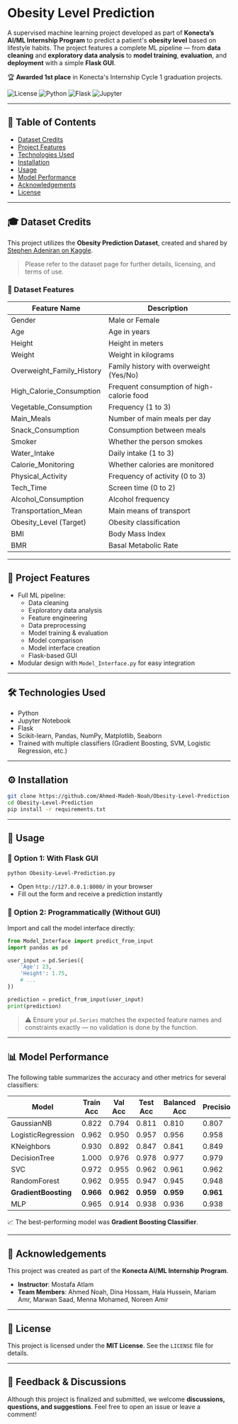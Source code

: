 # Obesity Level Prediction

A supervised machine learning project developed as part of **Konecta’s AI/ML Internship Program** to predict a patient's
**obesity level** based on lifestyle habits. The project features a complete ML pipeline — from **data cleaning** and
**exploratory data analysis** to **model training**, **evaluation**, and **deployment** with a simple **Flask GUI**.

🏆 **Awarded 1st place** in Konecta's Internship Cycle 1 graduation projects.

![License](https://img.shields.io/badge/license-MIT-green.svg)
![Python](https://img.shields.io/badge/python-3.9%2B-blue.svg)
![Flask](https://img.shields.io/badge/Flask-2.0+-orange.svg)
![Jupyter](https://img.shields.io/badge/Jupyter-Notebook-informational)

---

## 📂 Table of Contents

- [Dataset Credits](#-dataset-credits)
- [Project Features](#-project-features)
- [Technologies Used](#-technologies-used)
- [Installation](#-installation)
- [Usage](#-usage)
- [Model Performance](#-model-performance)
- [Acknowledgements](#-acknowledgements)
- [License](#-license)

---

## 🎓 Dataset Credits

This project utilizes the **Obesity Prediction Dataset**, created and shared
by [Stephen Adeniran on Kaggle](https://www.kaggle.com/datasets/adeniranstephen/obesity-prediction-dataset).

> Please refer to the dataset page for further details, licensing, and terms of use.

### 🧾 Dataset Features

| Feature Name              | Description                               |
|---------------------------|-------------------------------------------|
| Gender                    | Male or Female                            |
| Age                       | Age in years                              |
| Height                    | Height in meters                          |
| Weight                    | Weight in kilograms                       |
| Overweight_Family_History | Family history with overweight (Yes/No)   |
| High_Calorie_Consumption  | Frequent consumption of high-calorie food |
| Vegetable_Consumption     | Frequency (1 to 3)                        |
| Main_Meals                | Number of main meals per day              |
| Snack_Consumption         | Consumption between meals                 |
| Smoker                    | Whether the person smokes                 |
| Water_Intake              | Daily intake (1 to 3)                     |
| Calorie_Monitoring        | Whether calories are monitored            |
| Physical_Activity         | Frequency of activity (0 to 3)            |
| Tech_Time                 | Screen time (0 to 2)                      |
| Alcohol_Consumption       | Alcohol frequency                         |
| Transportation_Mean       | Main means of transport                   |
| Obesity_Level (Target)    | Obesity classification                    |
| BMI                       | Body Mass Index                           |
| BMR                       | Basal Metabolic Rate                      |

---

## 🌟 Project Features

- Full ML pipeline:
    - Data cleaning
    - Exploratory data analysis
    - Feature engineering
    - Data preprocessing
    - Model training & evaluation
    - Model comparison
    - Model interface creation
    - Flask-based GUI
- Modular design with `Model_Interface.py` for easy integration

---

## 🛠️ Technologies Used

- Python
- Jupyter Notebook
- Flask
- Scikit-learn, Pandas, NumPy, Matplotlib, Seaborn
- Trained with multiple classifiers (Gradient Boosting, SVM, Logistic Regression, etc.)

---

## ⚙️ Installation

```bash
git clone https://github.com/Ahmed-Madeh-Noah/Obesity-Level-Prediction.git
cd Obesity-Level-Prediction
pip install -r requirements.txt
```

---

## 🧪 Usage

### 🔘 Option 1: With Flask GUI

```bash
python Obesity-Level-Prediction.py
```

- Open `http://127.0.0.1:8000/` in your browser
- Fill out the form and receive a prediction instantly

### 🔧 Option 2: Programmatically (Without GUI)

Import and call the model interface directly:

```python
from Model_Interface import predict_from_input
import pandas as pd

user_input = pd.Series({
    'Age': 23,
    'Height': 1.75,
    # ...
})

prediction = predict_from_input(user_input)
print(prediction)
```

> ⚠️ Ensure your `pd.Series` matches the expected feature names and constraints exactly — no validation is done by the
> function.

---

## 📊 Model Performance

The following table summarizes the accuracy and other metrics for several classifiers:

| Model                | Train Acc | Val Acc   | Test Acc  | Balanced Acc | Precision | F1 Score  |
|----------------------|-----------|-----------|-----------|--------------|-----------|-----------|
| GaussianNB           | 0.822     | 0.794     | 0.811     | 0.810        | 0.807     | 0.805     |
| LogisticRegression   | 0.962     | 0.950     | 0.957     | 0.956        | 0.958     | 0.957     |
| KNeighbors           | 0.930     | 0.892     | 0.847     | 0.841        | 0.849     | 0.838     |
| DecisionTree         | 1.000     | 0.976     | 0.978     | 0.977        | 0.979     | 0.978     |
| SVC                  | 0.972     | 0.955     | 0.962     | 0.961        | 0.962     | 0.962     |
| RandomForest         | 0.962     | 0.955     | 0.947     | 0.945        | 0.948     | 0.947     |
| **GradientBoosting** | **0.966** | **0.962** | **0.959** | **0.959**    | **0.961** | **0.959** |
| MLP                  | 0.965     | 0.914     | 0.938     | 0.936        | 0.938     | 0.938     |

📈 The best-performing model was **Gradient Boosting Classifier**.

---

## 👥 Acknowledgements

This project was created as part of the **Konecta AI/ML Internship Program**.

- **Instructor**: Mostafa Atlam
- **Team Members**:
  Ahmed Noah, Dina Hossam, Hala Hussein, Mariam Amr, Marwan Saad, Menna Mohamed, Noreen Amir

---

## 📄 License

This project is licensed under the **MIT License**. See the `LICENSE` file for details.

---

## 💬 Feedback & Discussions

Although this project is finalized and submitted, we welcome **discussions, questions, and suggestions**. Feel free to
open an issue or leave a comment!
